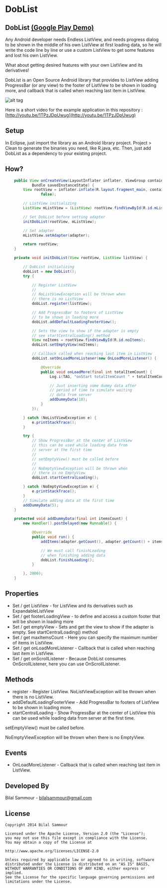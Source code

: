 DobList
=======


DobList [(Google Play Demo)](https://play.google.com/store/apps/details?id=com.dobmob.doblistdemo)
--------------------------------------------------

Any Android developer needs Endless ListView, and needs progress dialog to be shown in the middle of his own ListView at first loading data, so he will write the code line by line or use a custom ListView to get some features and lost his own ListView.

What about getting desired features with your own ListView and its derivatives!

DobList is an Open Source Android library that provides to ListView adding ProgressBar (or any view) to the footer of ListView to be shown in loading more, and callback that is called when reaching last item in ListView.

![alt tag](https://raw.github.com/bilalsammour/DobList/master/screenshot.png)

Here is a short video for the example application in this repository : [http://youtu.be/1TPzJDpUwug](http://youtu.be/1TPzJDpUwug)


Setup
-----

In Eclipse, just import the library as an Android library project. Project > Clean to generate the binaries you need, like R.java, etc. Then, just add DobList as a dependency to your existing project.


How?
----

```java
	public View onCreateView(LayoutInflater inflater, ViewGroup container,
			Bundle savedInstanceState) {
		View rootView = inflater.inflate(R.layout.fragment_main, container,
				false);

		// ListView initializing
		ListView mListView = (ListView) rootView.findViewById(R.id.mListView);

		// Set DobList before setting adapter
		initDobList(rootView, mListView);

		// Set adapter
		mListView.setAdapter(adapter);

		return rootView;
	}

	private void initDobList(View rootView, ListView listView) {

		// DobList initializing
		dobList = new DobList();
		try {

			// Register ListView
			//
			// NoListViewException will be thrown when
			// there is no ListView
			dobList.register(listView);

			// Add ProgressBar to footers of ListView
			// to be shown in loading more
			dobList.addDefaultLoadingFooterView();

			// Sets the view to show if the adapter is empty
			// see startCentralLoading() method
			View noItems = rootView.findViewById(R.id.noItems);
			dobList.setEmptyView(noItems);

			// Callback called when reaching last item in ListView
			dobList.setOnLoadMoreListener(new OnLoadMoreListener() {

				@Override
				public void onLoadMore(final int totalItemCount) {
					Log.i(TAG, "onStart totalItemCount " + totalItemCount);

					// Just inserting some dummy data after
					// period of time to simulate waiting
					// data from server
					addDummyData(10);
				}
			});

		} catch (NoListViewException e) {
			e.printStackTrace();
		}

		try {
			// Show ProgressBar at the center of ListView
			// this can be used while loading data from
			// server at the first time
			//
			// setEmptyView() must be called before
			//
			// NoEmptyViewException will be thrown when
			// there is no EmptyView
			dobList.startCentralLoading();

		} catch (NoEmptyViewException e) {
			e.printStackTrace();
		}
		// Simulate adding data at the first time
		addDummyData(5);
	}

	protected void addDummyData(final int itemsCount) {
		new Handler().postDelayed(new Runnable() {

			@Override
			public void run() {
				addItems(adapter.getCount(), adapter.getCount() + itemsCount);

				// We must call finishLoading
				// when finishing adding data
				dobList.finishLoading();
			}

		}, 2000);
	}
```

Properties
----------

* Set / get ListView - for ListView and its derivatives such as ExpandableListView
* Set / get footerLoadingView - to define and access a custom footer that will be shown in loading more
* Set / get emptyView - Sets and get the view to show if the adapter is empty. See startCentralLoading() method
* Set / get maxItemsCount - Here you can specify the maximum number of items in ListView.
* Set / get onLoadMoreListener - Callback that is called when reaching last item in ListView.
* Set / get onScrollListener - Because DobList consumes OnScrollListener, here you can use OnScrollListener.



Methods
-------

* register - Register ListView. NoListViewException will be thrown when there is no ListView.
* addDefaultLoadingFooterView - Add ProgressBar to footers of ListView to be shown in loading more.
* startCentralLoading - Show ProgressBar at the center of ListView this can be used while loading data from server at the first time.

setEmptyView() must be called before.

NoEmptyViewException will be thrown when there is no EmptyView.


Events
------

* OnLoadMoreListener - Callback that is called when reaching last item in ListView.


Developed By
------------

Bilal Sammour - bilalsammour@gmail.com


License
-------

    Copyright 2014 Bilal Sammour
    
    Licensed under the Apache License, Version 2.0 (the "License");
    you may not use this file except in compliance with the License.
    You may obtain a copy of the License at
    
    http://www.apache.org/licenses/LICENSE-2.0
    
    Unless required by applicable law or agreed to in writing, software
    distributed under the License is distributed on an "AS IS" BASIS,
    WITHOUT WARRANTIES OR CONDITIONS OF ANY KIND, either express or implied.
    See the License for the specific language governing permissions and
    limitations under the License.

